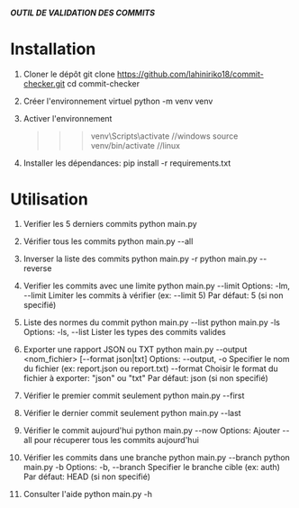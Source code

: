 ##### OUTIL DE VALIDATION DES COMMITS

# Installation

1. Cloner le dépôt
   git clone https://github.com/lahiniriko18/commit-checker.git
   cd commit-checker

2. Créer l'environnement virtuel
   python -m venv venv

3. Activer l'environnement

   > > > venv\Scripts\activate //windows
   > > > source venv/bin/activate //linux

4. Installer les dépendances:
   pip install -r requirements.txt

# Utilisation

1. Verifier les 5 derniers commits
   python main.py

2. Vérifier tous les commits
   python main.py --all

3. Inverser la liste des commits
   python main.py -r
   python main.py --reverse

4. Verifier les commits avec une limite
   python main.py --limit <limite>
   Options:
   -lm, --limit       Limiter les commits à vérifier (ex: --limit 5)
   Par défaut: 5 (si non specifié)


5. Liste des normes du commit
   python main.py --list
   python main.py -ls
   Options:
   -ls, --list       Lister les types des commits valides

6. Exporter une rapport JSON ou TXT
   python main.py --output <nom_fichier> [--format json|txt]
   Options:
   --output, -o     Specifier le nom du fichier (ex: report.json ou report.txt)
   --format Choisir le format du fichier à exporter: "json" ou "txt"
   Par défaut:      json (si non specifié)

7. Vérifier le premier commit seulement
   python main.py --first

8. Vérifier le dernier commit seulement
   python main.py --last

9. Vérifier le commit aujourd'hui
   python main.py --now
   Options:
   Ajouter --all pour récuperer tous les commits aujourd'hui

10. Vérifier les commits dans une branche
   python main.py --branch
   python main.py -b
   Options:
   -b, --branch     Specifier le branche cible (ex: auth)
   Par défaut:      HEAD (si non specifié)

11. Consulter l'aide
   python main.py -h
